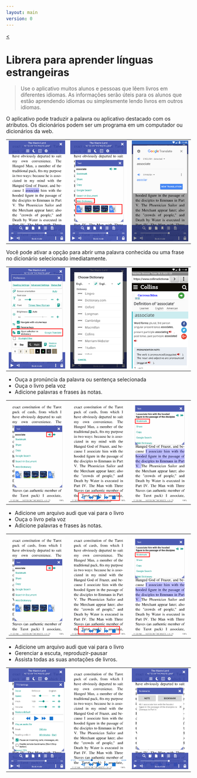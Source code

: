 ```yaml
---
layout: main
version: 0
---
```

[<](/wiki/stories/pt)

# Librera para aprender línguas estrangeiras

> Use o aplicativo muitos alunos e pessoas que lêem livros em diferentes idiomas.
As informações serão úteis para os alunos que estão aprendendo idiomas ou simplesmente lendo livros em outros idiomas.

O aplicativo pode traduzir a palavra ou aplicativo destacado com os atributos.
Os dicionários podem ser um programa em um computador ou dicionários da web.

||||
|-|-|-|
|![](1.png)|![](2.png)|![](3.png)|


Você pode ativar a opção para abrir uma palavra conhecida ou uma frase no dicionário selecionado imediatamente.

||||
|-|-|-|
|![](4.png)|![](5.png)|![](6.png)|


* Ouça a pronúncia da palavra ou sentença selecionada
* Ouça o livro pela voz
* Adicione palavras e frases às notas.

||||
|-|-|-|
|![](7.png)|![](8.png)|![](9.png)|


* Adicione um arquivo audi que vai para o livro
* Ouça o livro pela voz
* Adicione palavras e frases às notas.

||||
|-|-|-|
|![](7.png)|![](8.png)|![](9.png)|



* Adicione um arquivo audi que vai para o livro
* Gerenciar a escuta, reproduzir-pausar
* Assista todas as suas anotações de livros.

||||
|-|-|-|
|![](10.png)|![](11.png)|![](12.png)|
